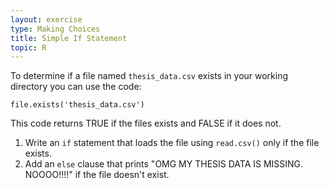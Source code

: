 ```yaml
---
layout: exercise
type: Making Choices
title: Simple If Statement
topic: R
---
```


To determine if a file named `thesis_data.csv` exists in your working directory
you can use the code:

```
file.exists('thesis_data.csv')
```

This code returns TRUE if the files exists and FALSE if it does not.

1. Write an `if` statement that loads the file using `read.csv()` only if the
   file exists.
2. Add an `else` clause that prints "OMG MY THESIS DATA IS MISSING. NOOOO!!!!"
   if the file doesn't exist.
